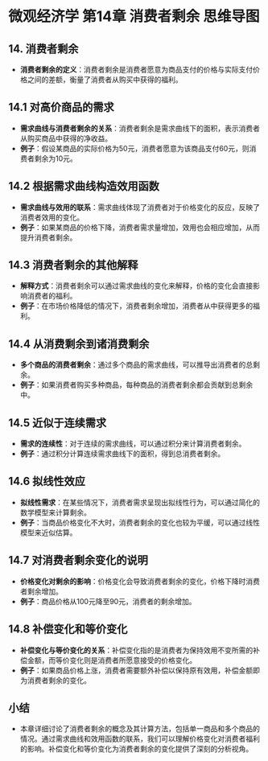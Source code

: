 # 微观经济学 第14章 消费者剩余 思维导图

## 14. 消费者剩余
  - **消费者剩余的定义**：消费者剩余是消费者愿意为商品支付的价格与实际支付价格之间的差额，衡量了消费者从购买中获得的福利。

## 14.1 对高价商品的需求
  - **需求曲线与消费者剩余的关系**：消费者剩余是需求曲线下的面积，表示消费者从购买商品中获得的净收益。
  - **例子**：假设某商品的实际价格为50元，消费者愿意为该商品支付60元，则消费者剩余为10元。

## 14.2 根据需求曲线构造效用函数
  - **需求曲线与效用的联系**：需求曲线体现了消费者对于价格变化的反应，反映了消费者效用的变化。
  - **例子**：如果某商品的价格下降，消费者需求量增加，效用也会相应增加，从而提升消费者剩余。

## 14.3 消费者剩余的其他解释
  - **解释方式**：消费者剩余可以通过需求曲线的变化来解释，价格的变化会直接影响消费者的福利。
  - **例子**：在市场价格降低的情况下，消费者剩余增加，消费者从中获得更多的福利。

## 14.4 从消费剩余到诸消费剩余
  - **多个商品的消费者剩余**：通过多个商品的需求曲线，可以推导出消费者的总剩余。
  - **例子**：如果消费者购买多种商品，每种商品的消费者剩余都会贡献到总剩余中。

## 14.5 近似于连续需求
  - **需求的连续性**：对于连续的需求曲线，可以通过积分来计算消费者剩余。
  - **例子**：通过积分计算连续需求曲线下的面积，得到总消费者剩余。

## 14.6 拟线性效应
  - **拟线性需求**：在某些情况下，消费者需求呈现出拟线性行为，可以通过简化的数学模型来计算剩余。
  - **例子**：当商品价格变化不大时，消费者剩余的变化也较为平缓，可以通过线性模型来近似估算。

## 14.7 对消费者剩余变化的说明
  - **价格变化对剩余的影响**：价格变化会导致消费者剩余的变化，价格下降时消费者剩余增加。
  - **例子**：商品价格从100元降至90元，消费者的剩余增加。

## 14.8 补偿变化和等价变化
  - **补偿变化与等价变化的关系**：补偿变化指的是消费者为保持效用不变所需的补偿金额，而等价变化则是消费者所愿意接受的价格变化。
  - **例子**：如果商品价格上涨，消费者需要额外补偿以保持原有效用，补偿金额即为消费者剩余的变化。

## 小结
  - 本章详细讨论了消费者剩余的概念及其计算方法，包括单一商品和多个商品的情况。通过需求曲线和效用函数的联系，我们可以理解价格变化对消费者福利的影响。补偿变化和等价变化为消费者剩余的变化提供了深刻的分析视角。
